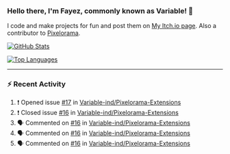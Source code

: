 ### Hello there, I'm Fayez, commonly known as Variable! 👋
I code and make projects for fun and post them on [My Itch.io page](https://variable-industries.itch.io/). Also a contributor to [Pixelorama](https://github.com/Orama-Interactive/Pixelorama).

[![GitHub Stats](https://github-readme-stats.vercel.app/api/?username=Variable-ind&show_icons=true&theme=merko)](https://github.com/anuraghazra/github-readme-stats)

[![Top Languages](https://github-readme-stats.vercel.app/api/top-langs/?username=Variable-ind&layout=compact&theme=merko)](https://github.com/anuraghazra/github-readme-stats)

---

### :zap: Recent Activity

<!--START_SECTION:activity-->
1. ❗️ Opened issue [#17](https://github.com/Variable-ind/Pixelorama-Extensions/issues/17) in [Variable-ind/Pixelorama-Extensions](https://github.com/Variable-ind/Pixelorama-Extensions)
2. ❗️ Closed issue [#16](https://github.com/Variable-ind/Pixelorama-Extensions/issues/16) in [Variable-ind/Pixelorama-Extensions](https://github.com/Variable-ind/Pixelorama-Extensions)
3. 🗣 Commented on [#16](https://github.com/Variable-ind/Pixelorama-Extensions/issues/16) in [Variable-ind/Pixelorama-Extensions](https://github.com/Variable-ind/Pixelorama-Extensions)
4. 🗣 Commented on [#16](https://github.com/Variable-ind/Pixelorama-Extensions/issues/16) in [Variable-ind/Pixelorama-Extensions](https://github.com/Variable-ind/Pixelorama-Extensions)
5. 🗣 Commented on [#16](https://github.com/Variable-ind/Pixelorama-Extensions/issues/16) in [Variable-ind/Pixelorama-Extensions](https://github.com/Variable-ind/Pixelorama-Extensions)
<!--END_SECTION:activity-->

<!--
**Variable-ind/Variable-ind** is a ✨ _special_ ✨ repository because its `README.md` (this file) appears on your GitHub profile.

Here are some ideas to get you started:
- 🌱 I’m currently studying at ...
- 🔭 I’m currently working on ...
- 👯 I’m looking to collaborate on ...
- 🤔 I’m looking for help with ...
- 💬 Ask me about ...
- 📫 How to reach me: ...
- ⚡ Fun fact: ...
-->
